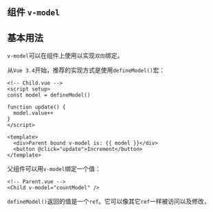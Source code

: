 ## 组件 `v-model`

## 基本用法

`v-model`可以在组件上使用以实现`双向`绑定。

从`Vue 3.4`开始，推荐的实现方式是使用`defineModel()`宏：

```vue
<!-- Child.vue -->
<script setup>
const model = defineModel()

function update() {
  model.value++
}
</script>

<template>
  <div>Parent bound v-model is: {{ model }}</div>
  <button @click="update">Increment</button>
</template>
```

父组件可以用`v-model`绑定一个值：

```vue
<!-- Parent.vue -->
<Child v-model="countModel" />
```
`defineModel()`返回的值是一个`ref`。它可以像其它`ref`一样被访问以及修改，